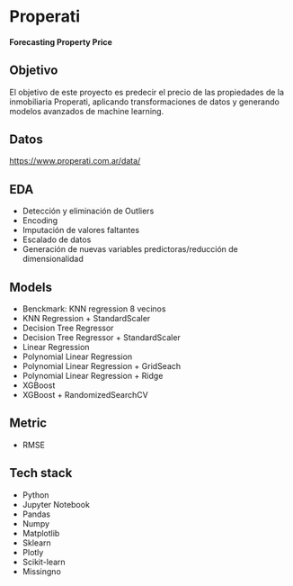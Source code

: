 
# Properati
#### Forecasting Property Price



## Objetivo

El objetivo de este proyecto es predecir el precio de las propiedades de la inmobiliaria Properati, aplicando transformaciones de datos y generando modelos avanzados de machine learning.

## Datos

https://www.properati.com.ar/data/

## EDA

- Detección y eliminación de Outliers
- Encoding
- Imputación de valores faltantes
- Escalado de datos
- Generación de nuevas variables predictoras/reducción de dimensionalidad

## Models

- Benckmark: KNN regression 8 vecinos
- KNN Regression + StandardScaler
- Decision Tree Regressor
- Decision Tree Regressor + StandardScaler
- Linear Regression
- Polynomial Linear Regression
- Polynomial Linear Regression + GridSeach
- Polynomial Linear Regression + Ridge
- XGBoost
- XGBoost + RandomizedSearchCV

## Metric

- RMSE

## Tech stack

- Python
- Jupyter Notebook
- Pandas
- Numpy
- Matplotlib
- Sklearn
- Plotly
- Scikit-learn
- Missingno